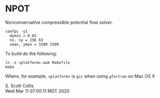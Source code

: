 # NPOT 

Nonconservative compressible potential flow solver.

    confpc -y1
      dymin = 0.02
      nx, ny = 256 63
      xmax, ymax = 1500 1500

To build do the following:

    ln -s <platform>.mak Makefile
    make

Where, for example, `<platform>` is `gcc` when using `gfortran` on Mac OS X

S. Scott Collis\
Wed Mar 11 07:00:11 MDT 2020
